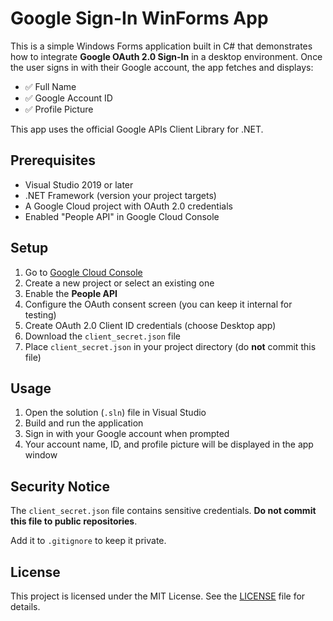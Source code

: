 # Google Sign-In WinForms App

This is a simple Windows Forms application built in C# that demonstrates how to integrate **Google OAuth 2.0 Sign-In** in a desktop environment. Once the user signs in with their Google account, the app fetches and displays:

- ✅ Full Name
- ✅ Google Account ID
- ✅ Profile Picture

This app uses the official Google APIs Client Library for .NET.

## Prerequisites

- Visual Studio 2019 or later
- .NET Framework (version your project targets)
- A Google Cloud project with OAuth 2.0 credentials
- Enabled "People API" in Google Cloud Console

## Setup

1. Go to [Google Cloud Console](https://console.cloud.google.com/)
2. Create a new project or select an existing one
3. Enable the **People API**
4. Configure the OAuth consent screen (you can keep it internal for testing)
5. Create OAuth 2.0 Client ID credentials (choose Desktop app)
6. Download the `client_secret.json` file
7. Place `client_secret.json` in your project directory (do **not** commit this file)

## Usage

1. Open the solution (`.sln`) file in Visual Studio
2. Build and run the application
3. Sign in with your Google account when prompted
4. Your account name, ID, and profile picture will be displayed in the app window

## Security Notice

The `client_secret.json` file contains sensitive credentials. **Do not commit this file to public repositories**.

Add it to `.gitignore` to keep it private.

## License

This project is licensed under the MIT License. See the [LICENSE](LICENSE) file for details.
